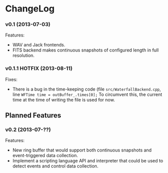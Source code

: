 ChangeLog
=========

### v0.1 (2013-07-03)

Features:

  - WAV and Jack frontends.
  - FITS backend makes continuous snapshots of configured length in full resolution.

### v0.1.1 HOTFIX (2013-08-11)

Fixes:
  
  - There is a bug in the time-keeping code (file `src/WaterfallBackend.cpp`,
    line `WFTime time = outBuffer_.times[0];` To circumvent this, the current
    time at the time of writing the file is used for now.


Planned Features
----------------

### v0.2 (2013-07-??)

Features:

  - New ring buffer that would support both continuous snapshots and
    event-triggered data collection.
  - Implement a scripting language API and interpreter that could be used to
    detect events and control data collection.

